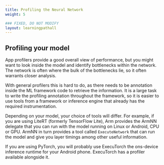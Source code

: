 ```yaml
---
title: Profiling the Neural Network
weight: 5

### FIXED, DO NOT MODIFY
layout: learningpathall
---
```


## Profiling your model
App profilers provide a good overall view of performance, but you might want to look inside the model and identify bottlenecks within the network. The network is often where the bulk of the bottlenecks lie, so it often warrants closer analysis. 

With general profilers this is hard to do, as there needs to be annotation inside the ML framework code to retrieve the information. It is a large task to write the profiling annotation throughout the framework, so it is easier to use tools from a framework or inference engine that already has the required instrumentation.

Depending on your model, your choice of tools will differ. For example, if you are using LiteRT (formerly TensorFlow Lite), Arm provides the ArmNN delegate that you can run with the model running on Linux or Android, CPU or GPU. ArmNN in turn provides a tool called `ExecuteNetwork` that can run the model and give you layer timings among other useful information.

If you are using PyTorch, you will probably use ExecuTorch the ons-device inference runtime for your Android phone. ExecuTorch has a profiler available alongside it.
